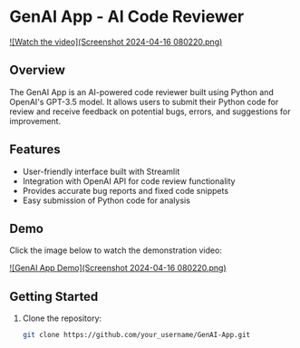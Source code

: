# GenAI App - AI Code Reviewer

[![Watch the video](Screenshot 2024-04-16 080220.png)](https://drive.google.com/file/d/1wSTvgl5APoICxDhBwRDK-uUS9FjY4ahu/view?usp=sharing)

## Overview

The GenAI App is an AI-powered code reviewer built using Python and OpenAI's GPT-3.5 model. It allows users to submit their Python code for review and receive feedback on potential bugs, errors, and suggestions for improvement.

## Features

- User-friendly interface built with Streamlit
- Integration with OpenAI API for code review functionality
- Provides accurate bug reports and fixed code snippets
- Easy submission of Python code for analysis

## Demo

Click the image below to watch the demonstration video:

[![GenAI App Demo](Screenshot 2024-04-16 080220.png)](https://drive.google.com/file/d/1wSTvgl5APoICxDhBwRDK-uUS9FjY4ahu/view?usp=sharing)

## Getting Started

1. Clone the repository:

   ```bash
   git clone https://github.com/your_username/GenAI-App.git
